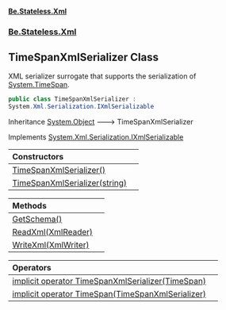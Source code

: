 #### [Be.Stateless.Xml](README.md 'README')
### [Be.Stateless.Xml](Be.Stateless.Xml.md 'Be.Stateless.Xml')

## TimeSpanXmlSerializer Class

XML serializer surrogate that supports the serialization of [System.TimeSpan](https://docs.microsoft.com/en-us/dotnet/api/System.TimeSpan 'System.TimeSpan').

```csharp
public class TimeSpanXmlSerializer :
System.Xml.Serialization.IXmlSerializable
```

Inheritance [System.Object](https://docs.microsoft.com/en-us/dotnet/api/System.Object 'System.Object') &#129106; TimeSpanXmlSerializer

Implements [System.Xml.Serialization.IXmlSerializable](https://docs.microsoft.com/en-us/dotnet/api/System.Xml.Serialization.IXmlSerializable 'System.Xml.Serialization.IXmlSerializable')

| Constructors | |
| :--- | :--- |
| [TimeSpanXmlSerializer()](TimeSpanXmlSerializer.TimeSpanXmlSerializer().md 'Be.Stateless.Xml.TimeSpanXmlSerializer.TimeSpanXmlSerializer()') | |
| [TimeSpanXmlSerializer(string)](TimeSpanXmlSerializer.TimeSpanXmlSerializer(string).md 'Be.Stateless.Xml.TimeSpanXmlSerializer.TimeSpanXmlSerializer(string)') | |

| Methods | |
| :--- | :--- |
| [GetSchema()](TimeSpanXmlSerializer.GetSchema().md 'Be.Stateless.Xml.TimeSpanXmlSerializer.GetSchema()') | |
| [ReadXml(XmlReader)](TimeSpanXmlSerializer.ReadXml(XmlReader).md 'Be.Stateless.Xml.TimeSpanXmlSerializer.ReadXml(System.Xml.XmlReader)') | |
| [WriteXml(XmlWriter)](TimeSpanXmlSerializer.WriteXml(XmlWriter).md 'Be.Stateless.Xml.TimeSpanXmlSerializer.WriteXml(System.Xml.XmlWriter)') | |

| Operators | |
| :--- | :--- |
| [implicit operator TimeSpanXmlSerializer(TimeSpan)](TimeSpanXmlSerializer.implicitoperatorTimeSpanXmlSerializer(TimeSpan).md 'Be.Stateless.Xml.TimeSpanXmlSerializer.op_Implicit Be.Stateless.Xml.TimeSpanXmlSerializer(System.TimeSpan)') | |
| [implicit operator TimeSpan(TimeSpanXmlSerializer)](TimeSpanXmlSerializer.implicitoperatorTimeSpan(TimeSpanXmlSerializer).md 'Be.Stateless.Xml.TimeSpanXmlSerializer.op_Implicit System.TimeSpan(Be.Stateless.Xml.TimeSpanXmlSerializer)') | |
